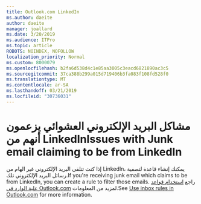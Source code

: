 ```yaml
---
title: Outlook.com LinkedIn
ms.author: daeite
author: daeite
manager: joallard
ms.date: 3/20/2019
ms.audience: ITPro
ms.topic: article
ROBOTS: NOINDEX, NOFOLLOW
localization_priority: Normal
ms.custom: 8000079
ms.openlocfilehash: b2fa6d538d4c1e85aa3005c3eacd6821890ac3c5
ms.sourcegitcommit: 37ca388b299a015d719406b3fa083f108fd528f0
ms.translationtype: MT
ms.contentlocale: ar-SA
ms.lasthandoff: 03/21/2019
ms.locfileid: "30736031"
---
```

# <a name="issues-with-junk-email-claiming-to-be-from-linkedin"></a><span data-ttu-id="5ff3c-102">مشاكل البريد الإلكتروني العشوائي يزعمون أنهم من LinkedIn</span><span class="sxs-lookup"><span data-stu-id="5ff3c-102">Issues with Junk email claiming to be from LinkedIn</span></span>

<span data-ttu-id="5ff3c-103">إذا كنت تتلقى البريد الإلكتروني غير الهام من LinkedIn، يمكنك إنشاء قاعدة لتصفية رسائل البريد الإلكتروني تلك.</span><span class="sxs-lookup"><span data-stu-id="5ff3c-103">If you're receiving junk email which claims to be from LinkedIn, you can create a rule to filter those emails.</span></span>
<span data-ttu-id="5ff3c-104">راجع [استخدام قواعد علبة الوارد في Outlook.com](https://aka.ms/OutlookComInboxRules) لمزيد من المعلومات.</span><span class="sxs-lookup"><span data-stu-id="5ff3c-104">See [Use inbox rules in Outlook.com](https://aka.ms/OutlookComInboxRules) for more information.</span></span>


